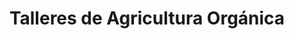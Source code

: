 ---
title: Talleres de Agricultura Orgánica
title_seo: ''
slug: talleres-de-agricultura-organica
description: ''
image: ''
toc: false
draft: false
noindex: true
---